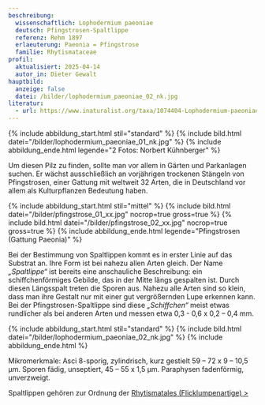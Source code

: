 ```yaml
---
beschreibung:
  wissenschaftlich: Lophodermium paeoniae
  deutsch: Pfingstrosen-Spaltlippe
  referenz: Rehm 1897
  erlaeuterung: Paeonia = Pfingstrose
  familie: Rhytismataceae
profil:
  aktualisiert: 2025-04-14
  autor_in: Dieter Gewalt
hauptbild:
  anzeige: false
  datei: /bilder/lophodermium_paeoniae_02_nk.jpg
literatur:
  - url: https://www.inaturalist.org/taxa/1074404-Lophodermium-paeoniae
---
```

{% include abbildung_start.html stil="standard" %}
{% include bild.html datei="/bilder/lophodermium_paeoniae_01_nk.jpg" %}
{% include abbildung_ende.html legende="2 Fotos: Norbert Kühnberger" %}

Um diesen Pilz zu finden, sollte man vor allem in Gärten und Parkanlagen suchen. Er wächst ausschließlich an vorjährigen trockenen Stängeln von Pfingstrosen, einer Gattung mit weltweit 32 Arten, die in Deutschland vor allem als Kulturpflanzen Bedeutung haben.

{% include abbildung_start.html stil="mittel" %}
{% include bild.html datei="/bilder/pfingstrose_01_xx.jpg" nocrop=true gross=true %}
{% include bild.html datei="/bilder/pfingstrose_02_xx.jpg" nocrop=true gross=true %}
{% include abbildung_ende.html legende="Pfingstrosen (Gattung Paeonia)" %}

Bei der Bestimmung von Spaltlippen kommt es in erster Linie auf das Substrat an. Ihre Form ist bei nahezu allen Arten gleich. Der Name *„Spaltlippe“* ist bereits eine anschauliche Beschreibung: ein schiffchenförmiges Gebilde, das in der Mitte längs gespalten ist. Durch diesen Längsspalt treten die Sporen aus. Nahezu alle Arten sind so klein, dass man ihre Gestalt nur mit einer gut vergrößernden Lupe erkennen kann. Bei der Pfingstrosen-Spaltlippe sind diese *„Schiffchen“* meist etwas rundlicher als bei anderen Arten und messen etwa 0,3 - 0,6 x 0,2 – 0,4 mm.

{% include abbildung_start.html stil="standard" %}
{% include bild.html datei="/bilder/lophodermium_paeoniae_02_nk.jpg" %}
{% include abbildung_ende.html %}

Mikromerkmale: Asci 8-sporig, zylindrisch, kurz gestielt 59 – 72 x 9 – 10,5 µm. Sporen fädig, unseptiert, 45 – 55 x 1,5 µm. Paraphysen fadenförmig, unverzweigt. 

Spaltlippen gehören zur Ordnung der [Rhytismatales (Flicklumpenartige) >](/verwandt/flicklumpenartige-rhytismatales)